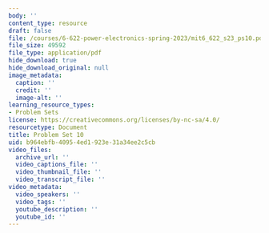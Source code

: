 ```yaml
---
body: ''
content_type: resource
draft: false
file: /courses/6-622-power-electronics-spring-2023/mit6_622_s23_ps10.pdf
file_size: 49592
file_type: application/pdf
hide_download: true
hide_download_original: null
image_metadata:
  caption: ''
  credit: ''
  image-alt: ''
learning_resource_types:
- Problem Sets
license: https://creativecommons.org/licenses/by-nc-sa/4.0/
resourcetype: Document
title: Problem Set 10
uid: b964ebfb-4095-4ed1-923e-31a34ee2c5cb
video_files:
  archive_url: ''
  video_captions_file: ''
  video_thumbnail_file: ''
  video_transcript_file: ''
video_metadata:
  video_speakers: ''
  video_tags: ''
  youtube_description: ''
  youtube_id: ''
---
```


